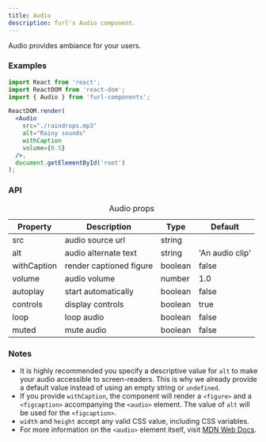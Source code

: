 ```yaml
---
title: Audio
description: furl's Audio component.
---
```


Audio provides ambiance for your users.

### Examples

<audioexamples></audioexamples>

```jsx
import React from 'react';
import ReactDOM from 'react-dom';
import { Audio } from 'furl-components';

ReactDOM.render(
  <Audio
    src="./raindrops.mp3"
    alt="Rainy sounds"
    withCaption
    volume={0.5}
  />, 
  document.getElementById('root')
);
```

### API

<table>
  <caption>Audio props</caption>
  <thead>
    <tr>
      <th>Property</th>
      <th colspan="3">Description</th>
      <th>Type</th>
      <th>Default</th>
    </tr>
  </thead>
  <tbody>
    <tr>
      <td class="font-c">src</td>
      <td colspan="3">audio source url</td>
      <td>string</td>
      <td class='font-c'></td>
    </tr>
    <tr>
      <td class="font-c">alt</td>
      <td colspan="3">audio alternate text</td>
      <td>string</td>
      <td class='font-c'>'An audio clip'</td>
    </tr>
    <tr>
      <td class="font-c">withCaption</td>
      <td colspan="3">render captioned figure</td>
      <td>boolean</td>
      <td class='font-c'>false</td>
    </tr>
    <tr>
      <td class="font-c">volume</td>
      <td colspan="3">audio volume</td>
      <td>number</td>
      <td class='font-c'>1.0</td>
    </tr>
    <tr>
      <td class="font-c">autoplay</td>
      <td colspan="3">start automatically</td>
      <td>boolean</td>
      <td class='font-c'>false</td>
    </tr>
    <tr>
      <td class="font-c">controls</td>
      <td colspan="3">display controls</td>
      <td>boolean</td>
      <td class='font-c'>true</td>
    </tr>
    <tr>
      <td class="font-c">loop</td>
      <td colspan="3">loop audio</td>
      <td>boolean</td>
      <td class='font-c'>false</td>
    </tr>
    <tr>
      <td class="font-c">muted</td>
      <td colspan="3">mute audio</td>
      <td>boolean</td>
      <td class='font-c'>false</td>
    </tr>
  </tbody>
</table>

### Notes

* It is highly recommended you specify a descriptive value for `alt` to make your audio accessible to screen-readers. This is why we already provide a default value instead of using an empty string or `undefined`.
* If you provide `withCaption`, the component will render a `<figure>` and a `<figcaption>` accompanying the `<audio>` element. The value of `alt` will be used for the `<figcaption>`.
* `width` and `height` accept any valid CSS value, including CSS variables.
* For more information on the `<audio>` element itself, visit <a href="https://developer.mozilla.org/en-US/docs/Web/HTML/Element/audio" target="_blank">MDN Web Docs</a>.
